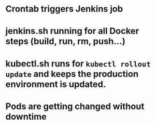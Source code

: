 # Crontab triggers Jenkins job
# jenkins.sh running for all Docker steps (build, run, rm, push...)
# kubectl.sh runs for ``kubectl rollout update`` and keeps the production environment is updated.
# Pods are getting changed without downtime
